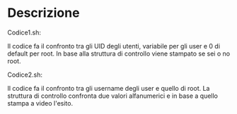 # Descrizione


Codice1.sh:

Il codice fa il confronto tra gli UID degli utenti, variabile per gli user e 0 di default per root.
In base alla struttura di controllo viene stampato se sei o no root.


Codice2.sh:

Il codice fa il confronto tra gli username degli user e quello di root.
La struttura di controllo confronta due valori alfanumerici e in base a quello stampa a video l'esito.
